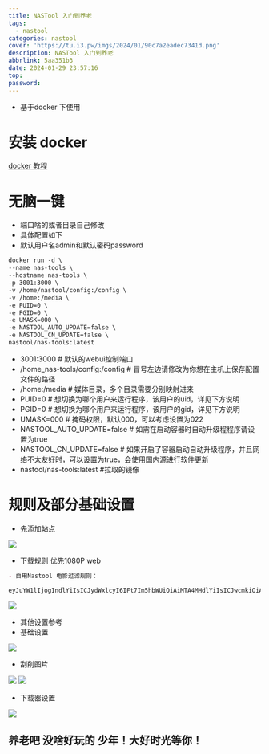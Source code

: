 ```yaml
---
title: NASTool 入门到养老
tags:
  - nastool
categories: nastool
cover: 'https://tu.i3.pw/imgs/2024/01/90c7a2eadec7341d.png'
description: NASTool 入门到养老
abbrlink: 5aa351b3
date: 2024-01-29 23:57:16
top:
password:
---
```


- 基于docker 下使用
#  安装 docker
[docker 教程](https://xx.6669998.xyz/post/4eb3381c.html)

# 无脑一键

- 端口啥的或者目录自己修改
- 具体配置如下
- 默认用户名admin和默认密码password

```markdown
docker run -d \
--name nas-tools \
--hostname nas-tools \
-p 3001:3000 \
-v /home/nastool/config:/config \
-v /home:/media \
-e PUID=0 \
-e PGID=0 \
-e UMASK=000 \
-e NASTOOL_AUTO_UPDATE=false \
-e NASTOOL_CN_UPDATE=false \
nastool/nas-tools:latest
```
- 3001:3000 # 默认的webui控制端口
- /home_nas-tools/config:/config # 冒号左边请修改为你想在主机上保存配置文件的路径
- /home:/media   # 媒体目录，多个目录需要分别映射进来
- PUID=0 # 想切换为哪个用户来运行程序，该用户的uid，详见下方说明
- PGID=0 # 想切换为哪个用户来运行程序，该用户的gid，详见下方说明
- UMASK=000 # 掩码权限，默认000，可以考虑设置为022
- NASTOOL_AUTO_UPDATE=false # 如需在启动容器时自动升级程程序请设置为true
- NASTOOL_CN_UPDATE=false # 如果开启了容器启动自动升级程序，并且网络不太友好时，可以设置为true，会使用国内源进行软件更新
- nastool/nas-tools:latest  #拉取的镜像

# 规则及部分基础设置

- 先添加站点

![](https://tu.i3.pw/imgs/2024/01/4d622ffd347d9d1f.jpg)

- 下载规则 优先1080P web

```markdown
- 自用Nastool 电影过滤规则：

eyJuYW1lIjogIndlYiIsICJydWxlcyI6IFt7Im5hbWUiOiAiMTA4MHdlYiIsICJwcmkiOiAiMSIsICJpbmNsdWRlIjogIldFQnxXRUItREx8d2ViXG5IRVZDfFtIeF0uPzI2WzQ1XXwyNjV8MjY0XG4xMDgwfDEwODBwfDEwODBQXG4iLCAiZXhjbHVkZSI6ICIyMTYwcCIsICJzaXplIjogIjIwIiwgImZyZWUiOiAiMS4wIDAuMCJ9LCB7Im5hbWUiOiAiV0VCMjE2MCIsICJwcmkiOiAiMiIsICJpbmNsdWRlIjogIldFQnxXRUItREx8d2ViXG5IRVZDfFtIeF0uPzI2WzQ1XXwyNjV8MjY0XG4yMTYwXG4iLCAiZXhjbHVkZSI6ICIiLCAic2l6ZSI6ICIxLDMwIiwgImZyZWUiOiAiMS4wIDAuMCJ9XX0=
```
![](https://tu.i3.pw/imgs/2024/01/ca6999c5f0ec95e6.png)

- 其他设置参考
- 基础设置

![](https://tu.i3.pw/imgs/2024/01/aff5645b451ed8db.png)

- 刮削图片

![](https://tu.i3.pw/imgs/2024/01/139309d97b1d820c.png)
![](https://tu.i3.pw/imgs/2024/01/c825e43771f6da11.png)

- 下载器设置

![](https://tu.i3.pw/imgs/2024/01/edd5ce2c7feffd40.jpg)

## 养老吧 没啥好玩的 少年！大好时光等你！